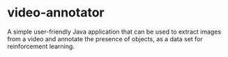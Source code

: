 # video-annotator
A simple user-friendly Java application that can be used to extract images from a video and annotate the presence of objects, as a data set for reinforcement learning. 
